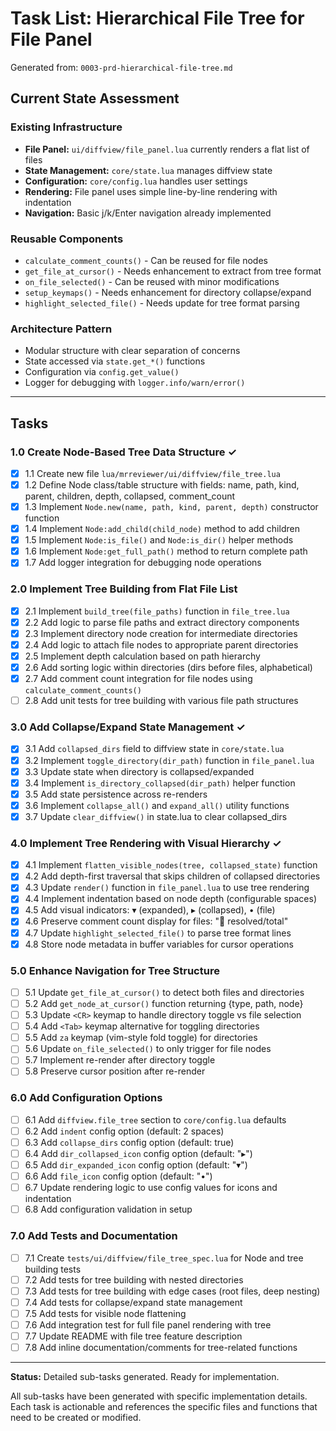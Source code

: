 # Task List: Hierarchical File Tree for File Panel

Generated from: `0003-prd-hierarchical-file-tree.md`

## Current State Assessment

### Existing Infrastructure
- **File Panel:** `ui/diffview/file_panel.lua` currently renders a flat list of files
- **State Management:** `core/state.lua` manages diffview state
- **Configuration:** `core/config.lua` handles user settings
- **Rendering:** File panel uses simple line-by-line rendering with indentation
- **Navigation:** Basic j/k/Enter navigation already implemented

### Reusable Components
- `calculate_comment_counts()` - Can be reused for file nodes
- `get_file_at_cursor()` - Needs enhancement to extract from tree format
- `on_file_selected()` - Can be reused with minor modifications
- `setup_keymaps()` - Needs enhancement for directory collapse/expand
- `highlight_selected_file()` - Needs update for tree format parsing

### Architecture Pattern
- Modular structure with clear separation of concerns
- State accessed via `state.get_*()` functions
- Configuration via `config.get_value()`
- Logger for debugging with `logger.info/warn/error()`

---

## Tasks

### 1.0 Create Node-Based Tree Data Structure ✓
- [x] 1.1 Create new file `lua/mrreviewer/ui/diffview/file_tree.lua`
- [x] 1.2 Define Node class/table structure with fields: name, path, kind, parent, children, depth, collapsed, comment_count
- [x] 1.3 Implement `Node.new(name, path, kind, parent, depth)` constructor function
- [x] 1.4 Implement `Node:add_child(child_node)` method to add children
- [x] 1.5 Implement `Node:is_file()` and `Node:is_dir()` helper methods
- [x] 1.6 Implement `Node:get_full_path()` method to return complete path
- [x] 1.7 Add logger integration for debugging node operations

### 2.0 Implement Tree Building from Flat File List
- [x] 2.1 Implement `build_tree(file_paths)` function in `file_tree.lua`
- [x] 2.2 Add logic to parse file paths and extract directory components
- [x] 2.3 Implement directory node creation for intermediate directories
- [x] 2.4 Add logic to attach file nodes to appropriate parent directories
- [x] 2.5 Implement depth calculation based on path hierarchy
- [x] 2.6 Add sorting logic within directories (dirs before files, alphabetical)
- [x] 2.7 Add comment count integration for file nodes using `calculate_comment_counts()`
- [ ] 2.8 Add unit tests for tree building with various file path structures

### 3.0 Add Collapse/Expand State Management ✓
- [x] 3.1 Add `collapsed_dirs` field to diffview state in `core/state.lua`
- [x] 3.2 Implement `toggle_directory(dir_path)` function in `file_panel.lua`
- [x] 3.3 Update state when directory is collapsed/expanded
- [x] 3.4 Implement `is_directory_collapsed(dir_path)` helper function
- [x] 3.5 Add state persistence across re-renders
- [x] 3.6 Implement `collapse_all()` and `expand_all()` utility functions
- [x] 3.7 Update `clear_diffview()` in state.lua to clear collapsed_dirs

### 4.0 Implement Tree Rendering with Visual Hierarchy ✓
- [x] 4.1 Implement `flatten_visible_nodes(tree, collapsed_state)` function
- [x] 4.2 Add depth-first traversal that skips children of collapsed directories
- [x] 4.3 Update `render()` function in `file_panel.lua` to use tree rendering
- [x] 4.4 Implement indentation based on node depth (configurable spaces)
- [x] 4.5 Add visual indicators: ▾ (expanded), ▸ (collapsed), • (file)
- [x] 4.6 Preserve comment count display for files: "💬 resolved/total"
- [x] 4.7 Update `highlight_selected_file()` to parse tree format lines
- [x] 4.8 Store node metadata in buffer variables for cursor operations

### 5.0 Enhance Navigation for Tree Structure
- [ ] 5.1 Update `get_file_at_cursor()` to detect both files and directories
- [ ] 5.2 Add `get_node_at_cursor()` function returning {type, path, node}
- [ ] 5.3 Update `<CR>` keymap to handle directory toggle vs file selection
- [ ] 5.4 Add `<Tab>` keymap alternative for toggling directories
- [ ] 5.5 Add `za` keymap (vim-style fold toggle) for directories
- [ ] 5.6 Update `on_file_selected()` to only trigger for file nodes
- [ ] 5.7 Implement re-render after directory toggle
- [ ] 5.8 Preserve cursor position after re-render

### 6.0 Add Configuration Options
- [ ] 6.1 Add `diffview.file_tree` section to `core/config.lua` defaults
- [ ] 6.2 Add `indent` config option (default: 2 spaces)
- [ ] 6.3 Add `collapse_dirs` config option (default: true)
- [ ] 6.4 Add `dir_collapsed_icon` config option (default: "▸")
- [ ] 6.5 Add `dir_expanded_icon` config option (default: "▾")
- [ ] 6.6 Add `file_icon` config option (default: "•")
- [ ] 6.7 Update rendering logic to use config values for icons and indentation
- [ ] 6.8 Add configuration validation in setup

### 7.0 Add Tests and Documentation
- [ ] 7.1 Create `tests/ui/diffview/file_tree_spec.lua` for Node and tree building tests
- [ ] 7.2 Add tests for tree building with nested directories
- [ ] 7.3 Add tests for tree building with edge cases (root files, deep nesting)
- [ ] 7.4 Add tests for collapse/expand state management
- [ ] 7.5 Add tests for visible node flattening
- [ ] 7.6 Add integration test for full file panel rendering with tree
- [ ] 7.7 Update README with file tree feature description
- [ ] 7.8 Add inline documentation/comments for tree-related functions

---

**Status:** Detailed sub-tasks generated. Ready for implementation.

All sub-tasks have been generated with specific implementation details. Each task is actionable and references the specific files and functions that need to be created or modified.
